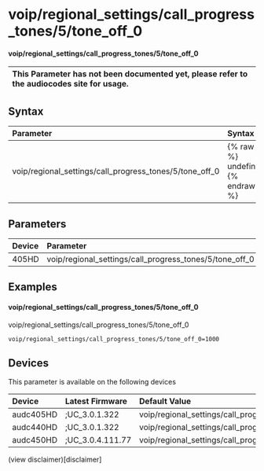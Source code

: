 ﻿---
description: voip/regional_settings/call_progress_tones/5/tone_off_0
search: false
---

# voip/regional_settings/call_progress_tones/5/tone_off_0

#### voip/regional_settings/call_progress_tones/5/tone_off_0


| This Parameter has not been documented yet, please refer to the audiocodes site for usage.  |
| :--- |

## Syntax
| Parameter | Syntax |
| :--- | :--- |
|voip/regional_settings/call_progress_tones/5/tone_off_0 | {% raw %} undefined {% endraw %} |

## Parameters
|Device|Parameter|value|Description|
|:---|:---|:---|:---|
| 405HD | voip/regional_settings/call_progress_tones/5/tone_off_0 |  |  |

## Examples
#### voip/regional_settings/call_progress_tones/5/tone_off_0

voip/regional_settings/call_progress_tones/5/tone_off_0

```
voip/regional_settings/call_progress_tones/5/tone_off_0=1000
```

## Devices
This parameter is available on the following devices

| Device | Latest Firmware | Default Value |
|:---|:---|:---|
| audc405HD | ;UC_3.0.1.322 | voip/regional_settings/call_progress_tones/5/tone_off_0=1000 
| audc440HD | ;UC_3.0.1.322 | voip/regional_settings/call_progress_tones/5/tone_off_0=1000 
| audc450HD | ;UC_3.0.4.111.77 | voip/regional_settings/call_progress_tones/5/tone_off_0=1000 

(view disclaimer)[disclaimer]
